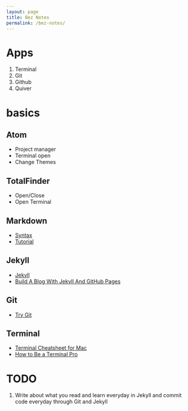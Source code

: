 ```yaml
---
layout: page
title: Bez Notes
permalink: /bez-notes/
---
```


# Apps
1. Terminal
2. Git
3. Github
4. Quiver

# basics


## Atom
- Project manager
- Terminal open
- Change Themes


## TotalFinder
- Open/Close
- Open Terminal


## Markdown
- [Syntax](https://guides.github.com/features/mastering-markdown/)
- [Tutorial](http://markdowntutorial.com/)


## Jekyll
- [Jekyll](http://jekyllrb.com/)
- [Build A Blog With Jekyll And GitHub Pages](http://www.smashingmagazine.com/2014/08/01/build-blog-jekyll-github-pages/)


## Git
- [Try Git](https://www.codeschool.com/courses/try-git)


##  Terminal
- [Terminal Cheatsheet for Mac](https://github.com/0nn0/terminal-mac-cheatsheet/wiki/Terminal-Cheatsheet-for-Mac-(-basics-))
- [How to Be a Terminal Pro](https://code.tutsplus.com/courses/how-to-be-a-terminal-pro)


# TODO
1. Write about what you read and learn everyday in Jekyll
and commit code everyday through Git and Jekyll

